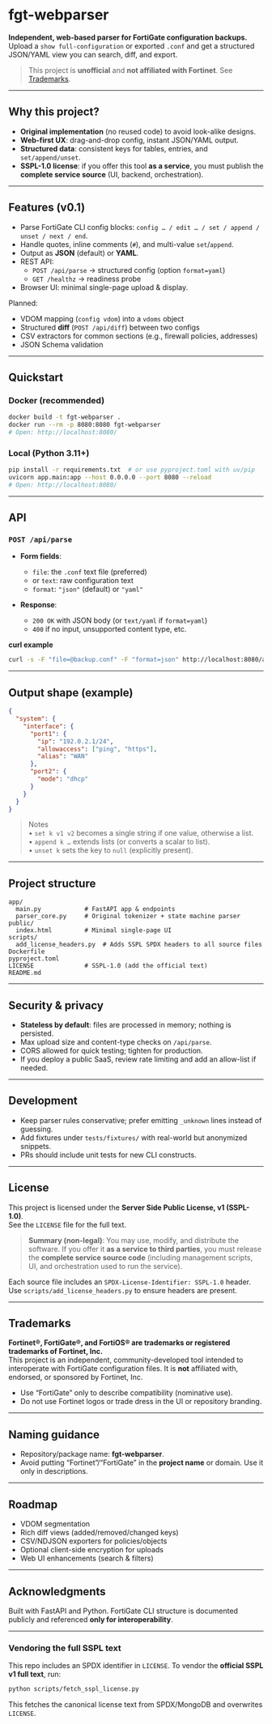 # fgt-webparser

**Independent, web-based parser for FortiGate configuration backups.**  
Upload a `show full-configuration` or exported `.conf` and get a structured JSON/YAML view you can search, diff, and export.

> This project is **unofficial** and **not affiliated with Fortinet**. See [Trademarks](#trademarks).

---

## Why this project?

- **Original implementation** (no reused code) to avoid look-alike designs.
- **Web-first UX**: drag-and-drop config, instant JSON/YAML output.
- **Structured data**: consistent keys for tables, entries, and `set/append/unset`.
- **SSPL-1.0 license**: if you offer this tool **as a service**, you must publish the **complete service source** (UI, backend, orchestration).

---

## Features (v0.1)

- Parse FortiGate CLI config blocks: `config … / edit … / set / append / unset / next / end`.
- Handle quotes, inline comments (`#`), and multi-value `set`/`append`.
- Output as **JSON** (default) or **YAML**.
- REST API:
  - `POST /api/parse` → structured config (option `format=yaml`)
  - `GET /healthz` → readiness probe
- Browser UI: minimal single-page upload & display.

Planned:
- VDOM mapping (`config vdom`) into a `vdoms` object
- Structured **diff** (`POST /api/diff`) between two configs
- CSV extractors for common sections (e.g., firewall policies, addresses)
- JSON Schema validation

---

## Quickstart

### Docker (recommended)

```bash
docker build -t fgt-webparser .
docker run --rm -p 8080:8080 fgt-webparser
# Open: http://localhost:8080/
```

### Local (Python 3.11+)

```bash
pip install -r requirements.txt  # or use pyproject.toml with uv/pip
uvicorn app.main:app --host 0.0.0.0 --port 8080 --reload
# Open: http://localhost:8080/
```

---

## API

### `POST /api/parse`

- **Form fields**:
  - `file`: the `.conf` text file (preferred)
  - or `text`: raw configuration text
  - `format`: `"json"` (default) or `"yaml"`

- **Response**:
  - `200 OK` with JSON body (or `text/yaml` if `format=yaml`)
  - `400` if no input, unsupported content type, etc.

**curl example**

```bash
curl -s -F "file=@backup.conf" -F "format=json" http://localhost:8080/api/parse | jq .
```

---

## Output shape (example)

```json
{
  "system": {
    "interface": {
      "port1": {
        "ip": "192.0.2.1/24",
        "allowaccess": ["ping", "https"],
        "alias": "WAN"
      },
      "port2": {
        "mode": "dhcp"
      }
    }
  }
}
```

> Notes  
> • `set k v1 v2` becomes a single string if one value, otherwise a list.  
> • `append k …` extends lists (or converts a scalar to list).  
> • `unset k` sets the key to `null` (explicitly present).

---

## Project structure

```
app/
  main.py            # FastAPI app & endpoints
  parser_core.py     # Original tokenizer + state machine parser
public/
  index.html         # Minimal single-page UI
scripts/
  add_license_headers.py  # Adds SSPL SPDX headers to all source files
Dockerfile
pyproject.toml
LICENSE              # SSPL-1.0 (add the official text)
README.md
```

---

## Security & privacy

- **Stateless by default**: files are processed in memory; nothing is persisted.
- Max upload size and content-type checks on `/api/parse`.
- CORS allowed for quick testing; tighten for production.
- If you deploy a public SaaS, review rate limiting and add an allow-list if needed.

---

## Development

- Keep parser rules conservative; prefer emitting `_unknown` lines instead of guessing.
- Add fixtures under `tests/fixtures/` with real-world but anonymized snippets.
- PRs should include unit tests for new CLI constructs.

---

## License

This project is licensed under the **Server Side Public License, v1 (SSPL-1.0)**.  
See the `LICENSE` file for the full text.

> **Summary (non-legal)**: You may use, modify, and distribute the software. If you offer it **as a service to third parties**, you must release the **complete service source code** (including management scripts, UI, and orchestration used to run the service).

Each source file includes an `SPDX-License-Identifier: SSPL-1.0` header. Use `scripts/add_license_headers.py` to ensure headers are present.

---

## Trademarks

**Fortinet®, FortiGate®, and FortiOS® are trademarks or registered trademarks of Fortinet, Inc.**  
This project is an independent, community-developed tool intended to interoperate with FortiGate configuration files. It is **not** affiliated with, endorsed, or sponsored by Fortinet, Inc.

- Use “FortiGate” only to describe compatibility (nominative use).
- Do not use Fortinet logos or trade dress in the UI or repository branding.

---

## Naming guidance

- Repository/package name: **fgt-webparser**.
- Avoid putting “Fortinet”/“FortiGate” in the **project name** or domain. Use it only in descriptions.

---

## Roadmap

- VDOM segmentation
- Rich diff views (added/removed/changed keys)
- CSV/NDJSON exporters for policies/objects
- Optional client-side encryption for uploads
- Web UI enhancements (search & filters)

---

## Acknowledgments

Built with FastAPI and Python. FortiGate CLI structure is documented publicly and referenced **only for interoperability**.


---

### Vendoring the full SSPL text

This repo includes an SPDX identifier in `LICENSE`. To vendor the **official SSPL v1 full text**, run:

```bash
python scripts/fetch_sspl_license.py
```

This fetches the canonical license text from SPDX/MongoDB and overwrites `LICENSE`.
